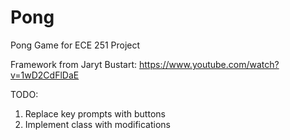 # Pong
Pong Game for ECE 251 Project

Framework from Jaryt Bustart: https://www.youtube.com/watch?v=1wD2CdFlDaE

TODO:
1. Replace key prompts with buttons
2. Implement class with modifications